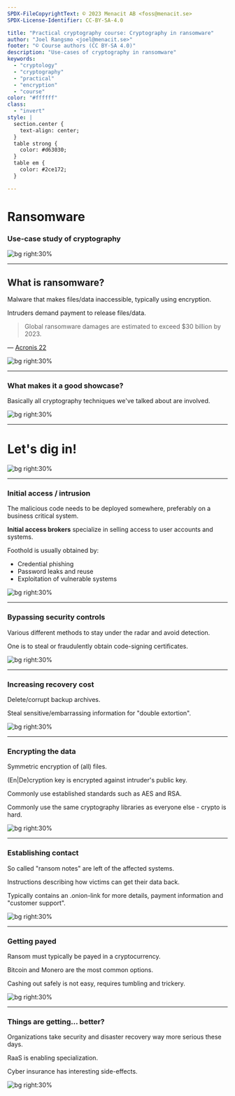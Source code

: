 ```yaml
---
SPDX-FileCopyrightText: © 2023 Menacit AB <foss@menacit.se>
SPDX-License-Identifier: CC-BY-SA-4.0

title: "Practical cryptography course: Cryptography in ransomware"
author: "Joel Rangsmo <joel@menacit.se>"
footer: "© Course authors (CC BY-SA 4.0)"
description: "Use-cases of cryptography in ransomware"
keywords:
  - "cryptology"
  - "cryptography"
  - "practical"
  - "encryption"
  - "course"
color: "#ffffff"
class:
  - "invert"
style: |
  section.center {
    text-align: center;
  }
  table strong {
    color: #d63030;
  }
  table em {
    color: #2ce172;
  }

---
```

<!-- _footer: "%ATTRIBUTION_PREFIX% Dennis van Zuijlekom (CC BY-SA 2.0)" -->
# Ransomware 
### Use-case study of cryptography

![bg right:30%](images/42-broken_hdd.jpg)

---
<!-- _footer: "%ATTRIBUTION_PREFIX% Dennis van Zuijlekom (CC BY-SA 2.0)" -->
## What is ransomware?
Malware that makes files/data inaccessible, typically using encryption.  
  
Intruders demand payment to release files/data.  
  
> Global ransomware damages are estimated
> to exceed $30 billion by 2023.
  
— [Acronis 22](https://dl.acronis.com/u/rc/White-Paper-Acronis-Cyber-Threats-Report-2022-EN-US.pdf)

![bg right:30%](images/42-broken_hdd.jpg)

---
<!-- _footer: "%ATTRIBUTION_PREFIX% Dennis van Zuijlekom (CC BY-SA 2.0)" -->
### What makes it a good showcase?
Basically all cryptography techniques we've talked about are involved.

![bg right:30%](images/42-broken_hdd.jpg)

---
<!-- _footer: "%ATTRIBUTION_PREFIX% Dennis van Zuijlekom (CC BY-SA 2.0)" -->
# Let's dig in!

![bg right:30%](images/42-broken_hdd.jpg)

---
<!-- _footer: "%ATTRIBUTION_PREFIX% Dennis van Zuijlekom (CC BY-SA 2.0)" -->
### Initial access / intrusion
The malicious code needs to be deployed somewhere, preferably on a business critical system.  
  
**Initial access brokers** specialize in selling access to user accounts and systems.  
  
Foothold is usually obtained by:
- Credential phishing
- Password leaks and reuse
- Exploitation of vulnerable systems

![bg right:30%](images/42-broken_hdd.jpg)

---
<!-- _footer: "%ATTRIBUTION_PREFIX% Dennis van Zuijlekom (CC BY-SA 2.0)" -->
### Bypassing security controls
Various different methods to stay under the radar and avoid detection.  
  
One is to steal or fraudulently obtain code-signing certificates.

![bg right:30%](images/42-broken_hdd.jpg)

---
<!-- _footer: "%ATTRIBUTION_PREFIX% Dennis van Zuijlekom (CC BY-SA 2.0)" -->
### Increasing recovery cost
Delete/corrupt backup archives.  
  
Steal sensitive/embarrassing information for "double extortion".

![bg right:30%](images/42-broken_hdd.jpg)

---
<!-- _footer: "%ATTRIBUTION_PREFIX% Dennis van Zuijlekom (CC BY-SA 2.0)" -->
### Encrypting the data
Symmetric encryption of (all) files.  
  
(En|De)cryption key is encrypted against intruder's public key.  
  
Commonly use established standards such as AES and RSA.
  
Commonly use the same cryptography libraries as everyone else - crypto is hard.

![bg right:30%](images/42-broken_hdd.jpg)

---
<!-- _footer: "%ATTRIBUTION_PREFIX% Dennis van Zuijlekom (CC BY-SA 2.0)" -->
### Establishing contact
So called "ransom notes" are left of the affected systems.  
  
Instructions describing how victims can get their data back.  
  
Typically contains an .onion-link for more details, payment information and "customer support".

![bg right:30%](images/42-broken_hdd.jpg)

---
<!-- _footer: "%ATTRIBUTION_PREFIX% Dennis van Zuijlekom (CC BY-SA 2.0)" -->
### Getting payed
Ransom must typically be payed in a cryptocurrency.  
  
Bitcoin and Monero are the most common options.  
  
Cashing out safely is not easy, requires tumbling and trickery.

![bg right:30%](images/42-broken_hdd.jpg)

---
<!-- _footer: "%ATTRIBUTION_PREFIX% Dennis van Zuijlekom (CC BY-SA 2.0)" -->
### Things are getting... better?
Organizations take security and disaster recovery way more serious these days.  
  
RaaS is enabling specialization.  
  
Cyber insurance has interesting side-effects.

![bg right:30%](images/42-broken_hdd.jpg)

